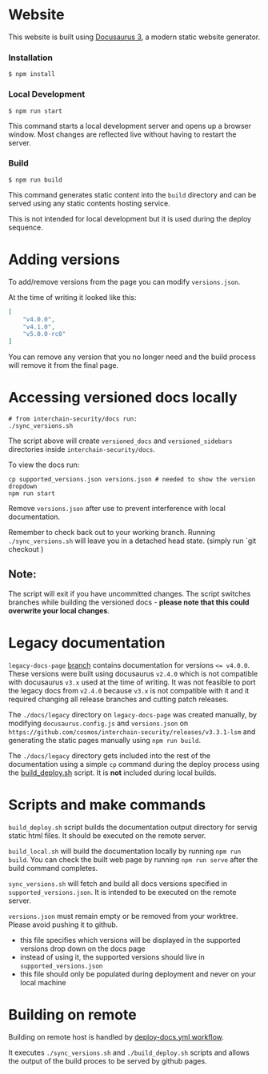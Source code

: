 # Website

This website is built using [Docusaurus 3](https://docusaurus.io/), a modern static website generator.

### Installation

```
$ npm install
```

### Local Development

```
$ npm run start
```

This command starts a local development server and opens up a browser window. Most changes are reflected live without having to restart the server.

### Build

```
$ npm run build
```

This command generates static content into the `build` directory and can be served using any static contents hosting service.

This is not intended for local development but it is used during the deploy sequence.

# Adding versions

To add/remove versions from the page you can modify `versions.json`.

At the time of writing it looked like this:
```json
[
    "v4.0.0",
    "v4.1.0",
    "v5.0.0-rc0"
]
```

You can remove any version that you no longer need and the build process will remove it from the final page.


# Accessing versioned docs locally

```shell
# from interchain-security/docs run:
./sync_versions.sh
```

The script above will create `versioned_docs` and `versioned_sidebars` directories inside `interchain-security/docs`.

To view the docs run:

```shell
cp supported_versions.json versions.json # needed to show the version dropdown
npm run start
```

Remove `versions.json` after use to prevent interference with local documentation.

Remember to check back out to your working branch. Running `./sync_versions.sh` will leave you in a detached head state.
(simply run `git checkout <working-branch>)

## Note:
The script will exit if you have uncommitted changes.
The script switches branches while building the versioned docs - **please note that this could overwrite your local changes**.


# Legacy documentation

`legacy-docs-page` [branch](https://github.com/cosmos/interchain-security/tree/legacy-docs-page) contains documentation for versions `<= v4.0.0`. These versions were built using docusaurus `v2.4.0` which is not compatible with docusaurus `v3.x` used at the time of writing. It was not feasible to port the legacy docs from `v2.4.0` because `v3.x` is not compatible with it and it required changing all release branches and cutting patch releases.

The `./docs/legacy` directory on `legacy-docs-page` was created manually, by modifying `docusaurus.config.js` and `versions.json` on `https://github.com/cosmos/interchain-security/releases/v3.3.1-lsm` and generating the static pages manually using `npm run build`.

The `./docs/legacy` directory gets included into the rest of the documentation using a simple `cp` command during the deploy process using the [build_deploy.sh](./build_deploy.sh) script. It is **not** included during local builds.


# Scripts and make commands

`build_deploy.sh` script builds the documentation output directory for servig static html files. It should be executed on the remote server.

`build_local.sh` will build the documentation locally by running `npm run build`. You can check the built web page by running `npm run serve` after the build command completes.

`sync_versions.sh` will fetch and build all docs versions specified in `supported_versions.json`. It is intended to be executed on the remote server.

`versions.json` must remain empty or be removed from your worktree. Please avoid pushing it to github.
* this file specifies which versions will be displayed in the supported versions drop down on the docs page
* instead of using it, the supported versions should live in `supported_versions.json`
* this file should only be populated during deployment and never on your local machine

# Building on remote

Building on remote host is handled by [deploy-docs.yml workflow](.github/workflows/deploy-docs.yml).

It executes `./sync_versions.sh` and `./build_deploy.sh` scripts and allows the output of the build proces to be served by github pages.
